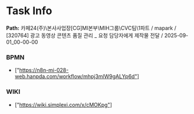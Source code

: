 # Task Info

**Path:** 카페24(주)\본사사업장\[CG]MI본부\MIH그룹\CVC팀\1파트 / mapark / [320764] 광고 동영상 콘텐츠 품질 관리 _ 요청 담당자에게 제작물 전달 / 2025-09-01_00-00-00

### BPMN
- ["https://n8n-mi-028-web.hanpda.com/workflow/mhpj3mlW9gALYp6d"]

### WIKI
- ["https://wiki.simplexi.com/x/cMOKpg"]

